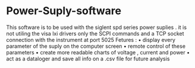# Power-Suply-software
This software is to be used with the siglent spd series power suplies . it is not utiling the visa lxi drivers only the SCPI commands and a TCP socket connection with the instrument at port 5025
Fetures :
•	display every parameter of the suply on the computer screen
•	remote control of these parameters
•	create more readable charts of voltage , current and power
•	act as a dataloger and save all info on a .csv file for future analysis
